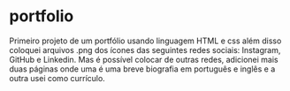 # portfolio
Primeiro projeto de um portfólio usando linguagem HTML e css além disso coloquei arquivos .png dos ícones das seguintes redes sociais: Instagram, GitHub e Linkedin. Mas é possível colocar de outras redes, adicionei mais duas páginas onde uma é uma breve biografia em português e inglês e a outra usei como currículo.
